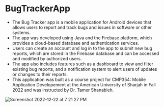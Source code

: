 # BugTrackerApp

- The Bug Tracker app is a mobile application for Android devices that allows users to report and track bugs and issues in software or other systems.
- The app was developed using Java and the Firebase platform, which provides a cloud-based database and authentication services.
- Users can create an account and log in to the app to submit new bug reports, which are stored in the Firebase database and can be accessed and modified by authorized users.
- The app also includes features such as a dashboard to view and filter existing bug reports, and a notification system to alert users of updates or changes to their reports.
- This application was built as a course project for CMP354: Mobile Application Developement at the American University of Sharjah in Fall 2022 and was instructed by Dr. Tamer Shanableh.

![Screenshot 2022-12-22 at 7 21 27 PM](https://user-images.githubusercontent.com/75168549/209166565-4a2d8645-600e-46ef-87f1-10b2b2cdad9e.png)
